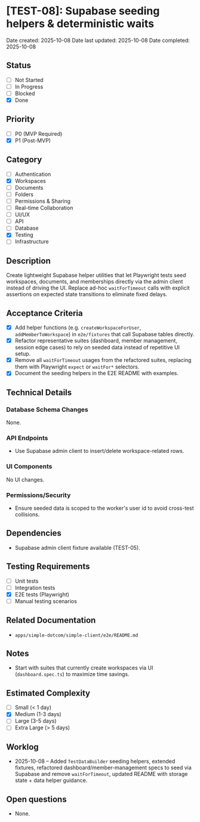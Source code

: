 # [TEST-08]: Supabase seeding helpers & deterministic waits

Date created: 2025-10-08
Date last updated: 2025-10-08
Date completed: 2025-10-08

## Status

- [ ] Not Started
- [ ] In Progress
- [ ] Blocked
- [x] Done

## Priority

- [ ] P0 (MVP Required)
- [x] P1 (Post-MVP)

## Category

- [ ] Authentication
- [x] Workspaces
- [ ] Documents
- [ ] Folders
- [ ] Permissions & Sharing
- [ ] Real-time Collaboration
- [ ] UI/UX
- [ ] API
- [ ] Database
- [x] Testing
- [ ] Infrastructure

## Description

Create lightweight Supabase helper utilities that let Playwright tests seed workspaces, documents, and memberships directly via the admin client instead of driving the UI. Replace ad-hoc `waitForTimeout` calls with explicit assertions on expected state transitions to eliminate fixed delays.

## Acceptance Criteria

- [x] Add helper functions (e.g. `createWorkspaceForUser`, `addMemberToWorkspace`) in `e2e/fixtures` that call Supabase tables directly.
- [x] Refactor representative suites (dashboard, member management, session edge cases) to rely on seeded data instead of repetitive UI setup.
- [x] Remove all `waitForTimeout` usages from the refactored suites, replacing them with Playwright `expect` or `waitFor*` selectors.
- [x] Document the seeding helpers in the E2E README with examples.

## Technical Details

### Database Schema Changes

None.

### API Endpoints

- Use Supabase admin client to insert/delete workspace-related rows.

### UI Components

No UI changes.

### Permissions/Security

- Ensure seeded data is scoped to the worker's user id to avoid cross-test collisions.

## Dependencies

- Supabase admin client fixture available (TEST-05).

## Testing Requirements

- [ ] Unit tests
- [ ] Integration tests
- [x] E2E tests (Playwright)
- [ ] Manual testing scenarios

## Related Documentation

- `apps/simple-dotcom/simple-client/e2e/README.md`

## Notes

- Start with suites that currently create workspaces via UI (`dashboard.spec.ts`) to maximize time savings.

## Estimated Complexity

- [ ] Small (< 1 day)
- [x] Medium (1-3 days)
- [ ] Large (3-5 days)
- [ ] Extra Large (> 5 days)

## Worklog

- 2025-10-08 – Added `TestDataBuilder` seeding helpers, extended fixtures, refactored dashboard/member-management specs to seed via Supabase and remove `waitForTimeout`, updated README with storage state + data helper guidance.

## Open questions

- None.
